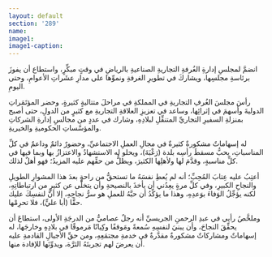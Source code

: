 ```yaml
---
layout: default
section: '289'
name:
image1: 
image1-caption: 
---
```

انضمَّ لمجلسِ إدارةِ الغُرفةِ التجاريةِ الصناعيةِ بالرياضِ في وقتٍ مبكِّرٍ، واستطاع أن يفوزَ برئاسةِ مجلسِها، ويشاركَ في تطويرِ الغرفةِ ونموِّها على مدارِ عشَراتِ الأعوامِ، وحتى اليومِ.

رأسَ مجلسَ الغُرفِ التجاريةِ في المملكةِ في مراحلَ متتاليةٍ كثيرةٍ، وحضر المؤتَمَراتِ الدوليةَ وأسهمَ في إثرائِها، وساعد في تعزيزِ العلاقةِ التجاريةِ مع كثيرٍ من الدولِ، حتى أصبح بمنزلةِ السفيرِ التجاريِّ المتنقِّلِ لبلادِهِ، وشارك في عددٍ من مجالسِ إدارةِ الشركاتِ والمؤسَّساتِ الحكوميةِ والخيريةِ.

له إسهاماتٌ مشكورةٌ كثيرةٌ في مجالِ العملِ الاجتماعيِّ، وحضورٌ دائمٌ وداعمٌ في كلِّ المناسباتِ، يحبُّ مسقطَ رأسِه بلدة (رَغْبَةَ)، ويحلو له الاستشهادُ والاعتزازُ بها وبما فيها في كلِّ مناسبةٍ، وقدَّمَ لها ولأهلِها الكثيرَ، ويظلُّ من حقِّهم عليه المزيدُ؛ فهو أهلٌ لذلك.

أعتِبُ عليه عِتابَ المُحِبِّ؛ أنه لم يُعطِ نفسَهُ ما تستحقُّ من راحةٍ بعدَ هذا المشوارِ الطويلِ والنجاحِ الكبيرِ، وفي كلِّ مرةٍ يعِدُني أن يأخذَ بالنصيحةِ وأن يتخلَّى عن كثيرٍ من ارتباطاتِهِ، لكنه يؤجِّلُ الوَفاءَ بوَعدِهِ، وهذا ما يؤكِّدُ أن حبَّهُ للعملِ هو سرُّ نجاحِهِ، إلا أنَّ لنفسِكَ عليك حقًّا (أبا عليٍّ)، فلا تحرِمْها.

وملخَّصُ رأيي في عبدِ الرحمنِ الجريسيِّ أنه رجلٌ عصاميٌّ من الدرجَةِ الأولى، استطاعَ أن يحقِّقَ النجاحَ، وأن يبنيَ لنفسِهِ سُمعةً ومَوقفًا وكِيانًا مَرموقًا في بلادِهِ وخارجَها، له إسهاماتٌ ومشاركاتٌ مشكورةٌ مقدَّرةٌ في خدمةِ مجتمَعِهِ، ومن حقِّ الأجيالِ القادمةِ عليه أن يعرضَ لهم تجربتَهُ الثرَّة، ويدوِّنَها للإفادة منها.

